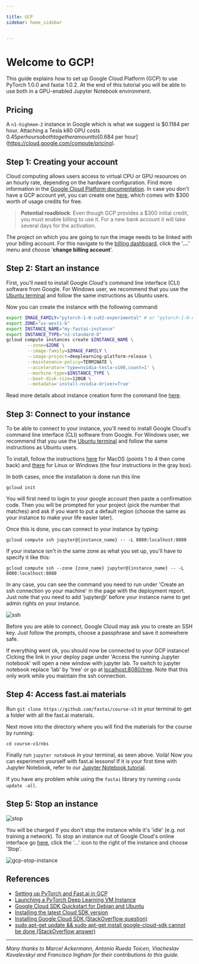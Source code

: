 ```yaml
---

title: GCP
sidebar: home_sidebar


---
```


# Welcome to GCP!

This guide explains how to set up Google Cloud Platform (GCP) to use PyTorch 1.0.0 and fastai 1.0.2. At the end of this tutorial you will be able to use both in a GPU-enabled Jupyter Notebook environment.

## Pricing

A `n1-highmem-2` instance in Google which is what we suggest is $0.1184 per hour. Attaching a Tesla k80 GPU costs $0.45 per hour so both together amount to [$0.684 per hour](https://cloud.google.com/compute/pricing).

## Step 1: Creating your account

Cloud computing allows users access to virtual CPU or GPU resources on an hourly rate, depending on the hardware configuration. Find more information in the [Google Cloud Platform documentation](https://cloud.google.com/compute/). In case you don't have a GCP account yet, you can create one [here](https://cloud.google.com/),  which comes with $300 worth of usage credits for free. 

>  **Potential roadblock**: Even though GCP provides a $300 initial credit, you must enable billing to use it. For a new bank account it will take several days for the activation. 

The project on which you are going to run the image needs to be linked with your billing account. For this navigate to the [billing dashboard](https://console.cloud.google.com/billing/projects), click the '**...**' menu and choose '**change billing account**'.

## Step 2: Start an instance
First, you'll need to install Google Cloud's command line interface (CLI) software from Google. For Windows user, we recommend that you use the [Ubuntu terminal](terminal_tutorial) and follow the same instructions as Ubuntu users. 

Now you can create the instance with the following command:

```bash
export IMAGE_FAMILY="pytorch-1-0-cu92-experimental" # or "pytorch-1-0-cpu-experimental" for non-GPU instances
export ZONE="us-west1-b"
export INSTANCE_NAME="my-fastai-instance"
export INSTANCE_TYPE="n1-standard-8"
gcloud compute instances create $INSTANCE_NAME \
        --zone=$ZONE \
        --image-family=$IMAGE_FAMILY \
        --image-project=deeplearning-platform-release \
        --maintenance-policy=TERMINATE \
        --accelerator='type=nvidia-tesla-v100,count=1' \
        --machine-type=$INSTANCE_TYPE \
        --boot-disk-size=120GB \
        --metadata='install-nvidia-driver=True'
```

Read more details about instance creation form the command line [here](https://blog.kovalevskyi.com/deep-learning-images-for-google-cloud-engine-the-definitive-guide-bc74f5fb02bc).

## Step 3: Connect to your instance

To be able to connect to your instance, you'll need to install Google Cloud's command line interface (CLI) software from Google. For Windows user, we recommend that you use the [Ubuntu terminal](terminal_tutorial) and follow the same instructions as Ubuntu users. 

To install, follow the instructions [here](https://cloud.google.com/sdk/docs/quickstart-macos) for MacOS (points 1 to 4 then come back) and [there](https://cloud.google.com/sdk/docs/quickstart-debian-ubuntu) for Linux or Windows (the four instructions in the gray box).

In both cases, once the installation is done run this line
```
gcloud init
```
You will first need to login to your google account then paste a confirmation code. Then you will be prompted for your project (pick the number that matches) and ask if you want to put a default region (choose the same as your instance to make your life easier later).

Once this is done, you can connect to your instance by typing:
```
gcloud compute ssh jupyter@{instance_name} -- -L 8080:localhost:8080
```

If your instance isn't in the same zone as what you set up, you'll have to specify it like this:
```
gcloud compute ssh --zone {zone_name} jupyter@{instance_name} -- -L 8080:localhost:8080
```

In any case, you can see the command you need to run under 'Create an ssh connection yo your machine' in the page with the deployment report. Just note that you need to add 'jupyter@' before your instance name to get admin rights on your instance.

![ssh](images/gcp_tutorial/ssh.png)

Before you are able to connect, Google Cloud may ask you to create an SSH key. Just follow the prompts, choose a passphrase and save it somewhere safe.

If everything went ok, you should now be connected to your GCP instance! Cicking the link in your deploy page under 'Access the running Jupyter notebook' will open a new window with jupyter lab. To switch to jupyter notebook replace 'lab' by 'tree' or go at [localhost:8080/tree](http://localhost:8080/tree). Note that this only work while you maintain the ssh connection. 

## Step 4: Access fast.ai materials

Run `git clone https://github.com/fastai/course-v3` in your terminal to get a folder with all the fast.ai materials. 

Next move into the directory where you will find the materials for the course by running:

`cd course-v3/nbs`

Finally run `jupyter notebook` in your terminal, as seen above. Voilà! Now you can experiment yourself with fast.ai lessons! If it is your first time with Jupyter Notebook, refer to our [Jupyter Notebook tutorial](http://course-v3.fast.ai/dlami_tutorial.html).

If you have any problem while using the `fastai` library try running `conda update -all`.

## Step 5: Stop an instance

![stop](images/gcp_tutorial/stop_meme.jpg)

You will be charged if you don't stop the instance while it's 'idle' (e.g. not training a network). To stop an instance out of Google Cloud's online interface go [here](https://console.cloud.google.com/compute/instances), click the '...' icon to the right of the instance and choose 'Stop'.

![gcp-stop-instance](images/gcp_tutorial/stop_instance.png)





## References

+ [Setting up PyTorch and Fast.ai in GCP](https://blog.kovalevskyi.com/google-compute-engine-now-has-images-with-pytorch-1-0-0-and-fastai-1-0-2-57c49efd74bb)
+ [Launching a PyTorch Deep Learning VM Instance](https://cloud.google.com/deep-learning-vm/docs/pytorch_start_instance)
+ [Google Cloud SDK Quickstart for Debian and Ubuntu](https://cloud.google.com/sdk/docs/quickstart-debian-ubuntu)
+ [Installing the latest Cloud SDK version](https://cloud.google.com/sdk/docs/#install_the_latest_cloud_tools_version_cloudsdk_current_version)
+ [Installing Google Cloud SDK (StackOverflow question)](https://stackoverflow.com/questions/46822766/sudo-apt-get-update-sudo-apt-get-install-google-cloud-sdk-cannot-be-done)
+ [sudo apt-get update && sudo apt-get install google-cloud-sdk cannot be done (StackOverflow answer)](https://stackoverflow.com/a/47908542/45963)

---

*Many thanks to Marcel Ackermann, Antonio Rueda Toicen, Viacheslav Kovalevskyi and Francisco Ingham for their contributions to this guide.*
